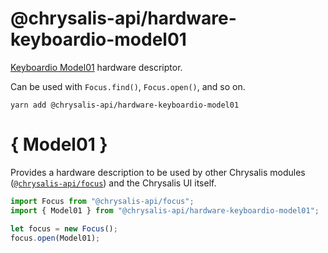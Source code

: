 @chrysalis-api/hardware-keyboardio-model01
==========================================

[Keyboardio Model01][m01] hardware descriptor.

 [m01]: https://shop.keyboard.io/

Can be used with `Focus.find()`, `Focus.open()`, and so on.

```
yarn add @chrysalis-api/hardware-keyboardio-model01
```

# { Model01 }

Provides a hardware description to be used by other Chrysalis modules ([`@chrysalis-api/focus`](focus.md)) and the Chrysalis UI itself.

```javascript
import Focus from "@chrysalis-api/focus";
import { Model01 } from "@chrysalis-api/hardware-keyboardio-model01";

let focus = new Focus();
focus.open(Model01);
```
